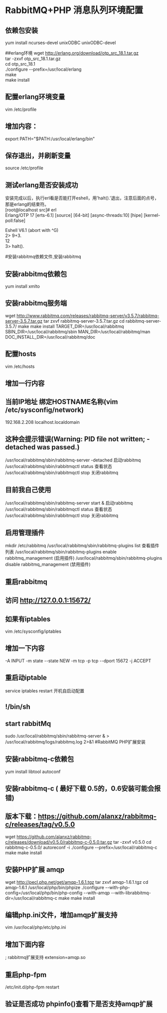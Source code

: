 # RabbitMQ+PHP 消息队列环境配置

## 依赖包安装
yum install ncurses-devel unixODBC unixODBC-devel<br>

##erlang环境
wget http://erlang.org/download/otp_src_18.1.tar.gz<br>
tar -zxvf otp_src_18.1.tar.gz<br>
cd otp_src_18.1<br>
./configure --prefix=/usr/local/erlang<br>
make<br>
make install<br>


## 配置erlang环境变量<br>
vim /etc/profile<br>
## 增加内容：<br>
export PATH="$PATH:/usr/local/erlang/bin"<br>

## 保存退出，并刷新变量<br>
source /etc/profile<br>


## 测试erlang是否安装成功<br>
 安装完成以后，执行erl看是否能打开eshell，用’halt().’退出，注意后面的点号，那是erlang的结束符。<br>
[root@localhost src]# erl<br>
Erlang/OTP 17 [erts-6.1] [source] [64-bit] [async-threads:10] [hipe] [kernel-poll:false]<br>

Eshell V6.1  (abort with ^G)<br>
2> 9+3.<br>
12<br>
3> halt().<br>




#安装rabbitmq依赖文件,安装rabbitmq
## 安装rabbitmq依赖包
yum install xmlto

## 安装rabbitmq服务端
wget http://www.rabbitmq.com/releases/rabbitmq-server/v3.5.7/rabbitmq-server-3.5.7.tar.gz
tar zxvf rabbitmq-server-3.5.7.tar.gz
cd rabbitmq-server-3.5.7/
make
make install TARGET_DIR=/usr/local/rabbitmq SBIN_DIR=/usr/local/rabbitmq/sbin MAN_DIR=/usr/local/rabbitmq/man DOC_INSTALL_DIR=/usr/local/rabbitmq/doc

## 配置hosts
vim /etc/hosts
## 增加一行内容
## 当前IP地址   绑定HOSTNAME名称(vim /etc/sysconfig/network)
192.168.2.208 localhost.localdomain

## 这种会提示错误(Warning: PID file not written; -detached was passed.)
/usr/local/rabbitmq/sbin/rabbitmq-server -detached 启动rabbitmq
/usr/local/rabbitmq/sbin/rabbitmqctl status 查看状态
/usr/local/rabbitmq/sbin/rabbitmqctl stop 关闭rabbitmq

## 目前我自己使用
/usr/local/rabbitmq/sbin/rabbitmq-server start & 启动rabbitmq
/usr/local/rabbitmq/sbin/rabbitmqctl status 查看状态
/usr/local/rabbitmq/sbin/rabbitmqctl stop 关闭rabbitmq
## 启用管理插件
mkdir /etc/rabbitmq
/usr/local/rabbitmq/sbin/rabbitmq-plugins list 查看插件列表
/usr/local/rabbitmq/sbin/rabbitmq-plugins enable rabbitmq_management  (启用插件)
/usr/local/rabbitmq/sbin/rabbitmq-plugins disable rabbitmq_management (禁用插件)

## 重启rabbitmq
## 访问 http://127.0.0.1:15672/

## 如果有iptables
vim /etc/sysconfig/iptables

## 增加一下内容
-A INPUT -m state --state NEW -m tcp -p tcp --dport 15672 -j ACCEPT

## 重启动iptable
service iptables restart
开机自启动配置

## !/bin/sh
## start rabbitMq
sudo /usr/local/rabbitmq/sbin/rabbitmq-server & > /usr/local/rabbitmq/logs/rabbitmq.log 2>&1
#RabbitMQ PHP扩展安装
## 安装rabbitmq-c依赖包
yum install libtool autoconf

## 安装rabbitmq-c ( 最好下载 0.5的，0.6安装可能会报错)
## 版本下载：https://github.com/alanxz/rabbitmq-c/releases/tag/v0.5.0
wget https://github.com/alanxz/rabbitmq-c/releases/download/v0.5.0/rabbitmq-c-0.5.0.tar.gz
tar -zxvf v0.5.0
cd rabbitmq-c-0.5.0/
autoreconf -i
./configure --prefix=/usr/local/rabbitmq-c
make
make install

## 安装PHP扩展 amqp
wget http://pecl.php.net/get/amqp-1.6.1.tgz
tar zxvf amqp-1.6.1.tgz
cd amqp-1.6.1
/usr/local/php/bin/phpize
./configure --with-php-config=/usr/local/php/bin/php-config --with-amqp --with-librabbitmq-dir=/usr/local/rabbitmq-c
make
make install

## 编辑php.ini文件，增加amqp扩展支持
vim /usr/local/php/etc/php.ini

## 增加下面内容
; rabbitmq扩展支持
extension=amqp.so

## 重启php-fpm
/etc/init.d/php-fpm restart
## 验证是否成功 phpinfo()查看下是否支持amqp扩展